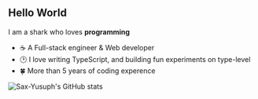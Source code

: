 ## Hello World
I am a shark who loves **programming** 

- ☕️ A Full-stack engineer & Web developer
- 🕑 I love writing TypeScript, and building fun experiments on type-level
- 🍀 More than 5 years of coding experence

![Sax-Yusuph's GitHub stats](https://github-readme-stats.vercel.app/api?username=SonMooSans&theme=tokyonight&custom_title=Sax%27s%20Github%20Stats)
